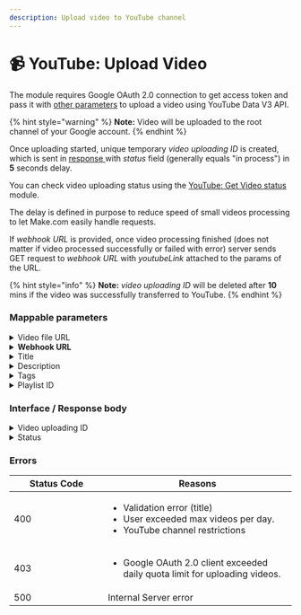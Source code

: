 ```yaml
---
description: Upload video to YouTube channel
---
```


# 📹 YouTube: Upload Video

The module requires Google OAuth 2.0 connection to get access token and pass it with [other parameters](youtube-upload-video.md#mappable-parameters) to upload a video using YouTube Data V3 API.

{% hint style="warning" %}
**Note:** Video will be uploaded to the root channel of your Google account.&#x20;
{% endhint %}

Once uploading started, unique temporary _video uploading ID_ is created, which is sent in [response ](youtube-upload-video.md#interface)with _status_ field (generally equals "in process") in **5** seconds delay.

You can check video uploading status using the [YouTube: Get Video status](youtube-get-video-status.md) module.

The delay is defined in purpose to reduce speed of small videos processing to let Make.com easily handle requests.

If _webhook URL_ is provided, once video processing finished (does not matter if video processed successfully or failed with error) server sends GET request to _webhook URL_ with _youtubeLink_ attached to the params of the URL.

{% hint style="info" %}
**Note:** _video uploading ID_ will be deleted after **10** mins if the video was successfully transferred to YouTube.
{% endhint %}

### Mappable parameters

<details>

<summary>Video file URL</summary>

Is a URL of video file, which will be uploaded to YouTube. **Pay attention** URL must lead to the file itself, not an html page, which contains the video.

Name: **videoUrl**\
Type: **text**\
Required: **true**

</details>

<details>

<summary><strong>Webhook URL</strong></summary>

Used as a callback URL. Server will send GET request to that URL after video processing finished.

Name: **webhookUrl**\
Type: **text**\
Required: **true**

</details>

<details>

<summary>Title</summary>

Video title.

Name: **videoUrl**\
Type: **text**\
Required: **true**

</details>

<details>

<summary>Description</summary>

Vide description.

Name: **description**\
Type: **text**\
Required: **false**

</details>

<details>

<summary>Tags</summary>

Tags must be a string separated with comma. Example: "tag1,tag2,tag3"

Name: **videoUrl**\
Type: **text**\
Required: **true**

</details>

<details>

<summary>Playlist ID</summary>

To get playlist ID go to YouTube Studio and take the ID from URL: https://studio.youtube.com/playlist/**\<PLAYLIST\_ID>**/videos

Name: **videoUrl**\
Type: **text**\
Required: **false**

</details>

### Interface / Response body

<details>

<summary>Video uploading ID</summary>

...

Name: **uploadingID**\
Type: **text**

</details>

<details>

<summary>Status</summary>

Video uploading status.

Name: **status**\
Type: **text**

</details>

### Errors

<table><thead><tr><th width="152">Status Code</th><th>Reasons</th></tr></thead><tbody><tr><td>400</td><td><ul><li>Validation error (title)</li><li>User exceeded max videos per day.</li><li>YouTube channel restrictions</li></ul></td></tr><tr><td>403</td><td><ul><li>Google OAuth 2.0 client exceeded daily quota limit for uploading videos.</li></ul></td></tr><tr><td>500</td><td>Internal Server error</td></tr></tbody></table>

